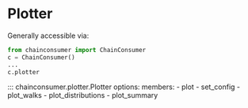 # Plotter

Generally accessible via:

```python
from chainconsumer import ChainConsumer
c = ChainConsumer()
...
c.plotter
```


::: chainconsumer.plotter.Plotter
    options:
      members:
        - plot
        - set_config
        - plot_walks
        - plot_distributions
        - plot_summary